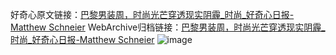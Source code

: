 好奇心原文链接：[巴黎男装周，时尚光芒穿透现实阴霾_时尚_好奇心日报-Matthew Schneier](https://www.qdaily.com/articles/5687.html)
WebArchive归档链接：[巴黎男装周，时尚光芒穿透现实阴霾_时尚_好奇心日报-Matthew Schneier](http://web.archive.org/web/20190623165303/https://www.qdaily.com/articles/5687.html)
![image](http://ww3.sinaimg.cn/large/007d5XDply1g3w8zwnlrhj30u04edhdt)